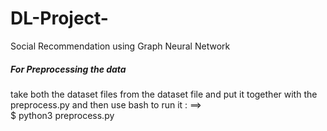 # DL-Project-
Social Recommendation using Graph Neural Network

##### For Preprocessing the data #####
take both the dataset files from the dataset file and put it together with the preprocess.py 
and then use bash to run it : ==>                                                                                                                                                 
$ python3 preprocess.py

